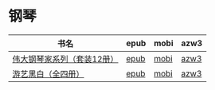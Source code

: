 # 钢琴

| 书名 | epub | mobi | azw3 |
| --- | --- | --- | --- |
| [伟大钢琴家系列（套装12册）](http://ct.dalanmei.com/f/31084289-582394408-9560f9) | [epub](http://ct.dalanmei.com/f/31084289-582394408-9560f9) | [mobi](http://ct.dalanmei.com/f/31084289-582388625-ad989b) | [azw3](http://ct.dalanmei.com/f/31084289-582391863-15d30b) |
| [游艺黑白（全四册）](http://ct.dalanmei.com/f/31084289-572115892-003c86) | [epub](http://ct.dalanmei.com/f/31084289-572115892-003c86) | [mobi](http://ct.dalanmei.com/f/31084289-571698249-c50bb8) | [azw3](http://ct.dalanmei.com/f/31084289-572146543-b47449) |
